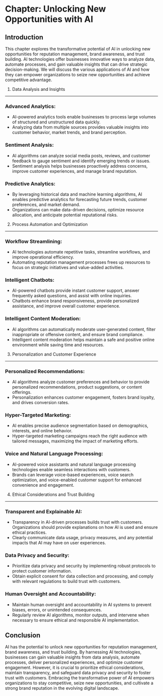 Chapter: Unlocking New Opportunities with AI
============================================

Introduction
------------

This chapter explores the transformative potential of AI in unlocking new opportunities for reputation management, brand awareness, and trust building. AI technologies offer businesses innovative ways to analyze data, automate processes, and gain valuable insights that can drive strategic decision-making. We will discuss the various applications of AI and how they can empower organizations to seize new opportunities and achieve competitive advantage.

1. Data Analysis and Insights
-----------------------------

### Advanced Analytics:

* AI-powered analytics tools enable businesses to process large volumes of structured and unstructured data quickly.
* Analyzing data from multiple sources provides valuable insights into customer behavior, market trends, and brand perception.

### Sentiment Analysis:

* AI algorithms can analyze social media posts, reviews, and customer feedback to gauge sentiment and identify emerging trends or issues.
* Sentiment analysis helps businesses proactively address concerns, improve customer experiences, and manage brand reputation.

### Predictive Analytics:

* By leveraging historical data and machine learning algorithms, AI enables predictive analytics for forecasting future trends, customer preferences, and market demand.
* Organizations can make data-driven decisions, optimize resource allocation, and anticipate potential reputational risks.

2. Process Automation and Optimization
--------------------------------------

### Workflow Streamlining:

* AI technologies automate repetitive tasks, streamline workflows, and improve operational efficiency.
* Automating reputation management processes frees up resources to focus on strategic initiatives and value-added activities.

### Intelligent Chatbots:

* AI-powered chatbots provide instant customer support, answer frequently asked questions, and assist with online inquiries.
* Chatbots enhance brand responsiveness, provide personalized assistance, and improve overall customer experience.

### Intelligent Content Moderation:

* AI algorithms can automatically moderate user-generated content, filter inappropriate or offensive content, and ensure brand compliance.
* Intelligent content moderation helps maintain a safe and positive online environment while saving time and resources.

3. Personalization and Customer Experience
------------------------------------------

### Personalized Recommendations:

* AI algorithms analyze customer preferences and behavior to provide personalized recommendations, product suggestions, or content offerings.
* Personalization enhances customer engagement, fosters brand loyalty, and drives conversion rates.

### Hyper-Targeted Marketing:

* AI enables precise audience segmentation based on demographics, interests, and online behavior.
* Hyper-targeted marketing campaigns reach the right audience with tailored messages, maximizing the impact of marketing efforts.

### Voice and Natural Language Processing:

* AI-powered voice assistants and natural language processing technologies enable seamless interactions with customers.
* Brands can leverage voice-based experiences, voice search optimization, and voice-enabled customer support for enhanced convenience and engagement.

4. Ethical Considerations and Trust Building
--------------------------------------------

### Transparent and Explainable AI:

* Transparency in AI-driven processes builds trust with customers. Organizations should provide explanations on how AI is used and ensure ethical practices.
* Clearly communicate data usage, privacy measures, and any potential impacts that AI may have on user experiences.

### Data Privacy and Security:

* Prioritize data privacy and security by implementing robust protocols to protect customer information.
* Obtain explicit consent for data collection and processing, and comply with relevant regulations to build trust with customers.

### Human Oversight and Accountability:

* Maintain human oversight and accountability in AI systems to prevent biases, errors, or unintended consequences.
* Regularly review AI algorithms, monitor outputs, and intervene when necessary to ensure ethical and responsible AI implementation.

Conclusion
----------

AI has the potential to unlock new opportunities for reputation management, brand awareness, and trust building. By harnessing AI technologies, businesses can gain valuable insights from data analysis, automate processes, deliver personalized experiences, and optimize customer engagement. However, it is crucial to prioritize ethical considerations, maintain transparency, and safeguard data privacy and security to foster trust with customers. Embracing the transformative power of AI empowers organizations to stay competitive, seize new opportunities, and cultivate a strong brand reputation in the evolving digital landscape.
